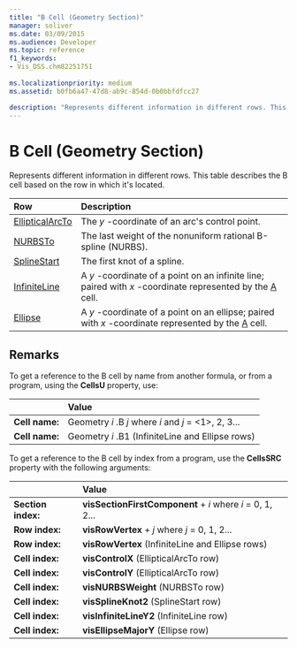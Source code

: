 ```yaml
---
title: "B Cell (Geometry Section)" 
manager: soliver
ms.date: 03/09/2015
ms.audience: Developer
ms.topic: reference
f1_keywords:
- Vis_DSS.chm82251751
 
ms.localizationpriority: medium
ms.assetid: b0fb6a47-47d8-ab9c-854d-0b0bbfdfcc27

description: "Represents different information in different rows. This table describes the B cell based on the row in which it's located."
---
```


# B Cell (Geometry Section)

Represents different information in different rows. This table describes the B cell based on the row in which it's located.
  
|Row|Description|
|:-----|:-----|
|[EllipticalArcTo](ellipticalarcto-row-geometry-section.md) <br/> | The *y* -coordinate of an arc's control point. |
|[NURBSTo](nurbsto-row-geometry-section.md) <br/> | The last weight of the nonuniform rational B-spline (NURBS). |
|[SplineStart](splinestart-row-geometry-section.md) <br/> | The first knot of a spline. |
|[InfiniteLine](infiniteline-row-geometry-section.md) <br/> | A *y* -coordinate of a point on an infinite line; paired with *x* -coordinate represented by the [A](a-cell-geometry-section.md) cell. |
|[Ellipse](ellipse-row-geometry-section.md) <br/> | A *y* -coordinate of a point on an ellipse; paired with *x* -coordinate represented by the [A](a-cell-geometry-section.md) cell. |

## Remarks

To get a reference to the B cell by name from another formula, or from a program, using the **CellsU** property, use:
  
||Value |
|:-----|:-----|
| **Cell name:**  <br/> | Geometry *i* .B *j*           where *i* and *j* = <1>, 2, 3... |
| **Cell name:**  <br/> | Geometry *i* .B1 (InfiniteLine and Ellipse rows)  <br/> |

To get a reference to the B cell by index from a program, use the **CellsSRC** property with the following arguments:
  
||Value |
|:-----|:-----|
| **Section index:**  <br/> |**visSectionFirstComponent** + *i*           where *i* = 0, 1, 2... |
| **Row index:**  <br/> |**visRowVertex** + *j*           where *j* = 0, 1, 2... |
| **Row index:**  <br/> |**visRowVertex** (InfiniteLine and Ellipse rows)  <br/> |
| **Cell index:**  <br/> |**visControlX** (EllipticalArcTo row)  <br/> |
| **Cell index:**  <br/> |**visControlY** (EllipticalArcTo row)  <br/> |
| **Cell index:**  <br/> |**visNURBSWeight** (NURBSTo row)  <br/> |
| **Cell index:**  <br/> |**visSplineKnot2** (SplineStart row)  <br/> |
| **Cell index:**  <br/> |**visInfiniteLineY2** (InfiniteLine row)  <br/> |
| **Cell index:**  <br/> |**visEllipseMajorY** (Ellipse row)  <br/> |
